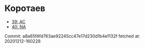 # Коротаев
- [39: AC](39.md)
- [40: NA](40.md)

Commit: a8a65f4fd763ae92245cc47e17d230d1b4e1132f
 fetched at: 20201212-160228
